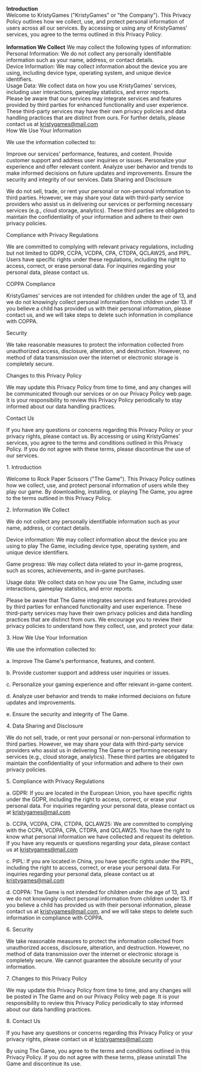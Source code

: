 <b>Introduction</b>
<br>
Welcome to KristyGames ("KristyGames" or "the Company"). This Privacy Policy outlines how we collect, use, and protect personal information of users across all our services. By accessing or using any of KristyGames' services, you agree to the terms outlined in this Privacy Policy.
<br><br>
<b>Information We Collect</b>
We may collect the following types of information:
<br>
Personal Information: We do not collect any personally identifiable information such as your name, address, or contact details.
<br>
Device Information: We may collect information about the device you are using, including device type, operating system, and unique device identifiers.
<br>
Usage Data: We collect data on how you use KristyGames' services, including user interactions, gameplay statistics, and error reports.
<br>
Please be aware that our services may integrate services and features provided by third parties for enhanced functionality and user experience. These third-party services may have their own privacy policies and data handling practices that are distinct from ours. For further details, please contact us at [kristygames@mail.com](mailto:kristygames@mail.com)
<br>
How We Use Your Information

We use the information collected to:

Improve our services' performance, features, and content.
Provide customer support and address user inquiries or issues.
Personalize your experience and offer relevant content.
Analyze user behavior and trends to make informed decisions on future updates and improvements.
Ensure the security and integrity of our services.
Data Sharing and Disclosure

We do not sell, trade, or rent your personal or non-personal information to third parties. However, we may share your data with third-party service providers who assist us in delivering our services or performing necessary services (e.g., cloud storage, analytics). These third parties are obligated to maintain the confidentiality of your information and adhere to their own privacy policies.

Compliance with Privacy Regulations

We are committed to complying with relevant privacy regulations, including but not limited to GDPR, CCPA, VCDPA, CPA, CTDPA, QCLAW25, and PIPL. Users have specific rights under these regulations, including the right to access, correct, or erase personal data. For inquiries regarding your personal data, please contact us.

COPPA Compliance

KristyGames' services are not intended for children under the age of 13, and we do not knowingly collect personal information from children under 13. If you believe a child has provided us with their personal information, please contact us, and we will take steps to delete such information in compliance with COPPA.

Security

We take reasonable measures to protect the information collected from unauthorized access, disclosure, alteration, and destruction. However, no method of data transmission over the internet or electronic storage is completely secure.

Changes to this Privacy Policy

We may update this Privacy Policy from time to time, and any changes will be communicated through our services or on our Privacy Policy web page. It is your responsibility to review this Privacy Policy periodically to stay informed about our data handling practices.

Contact Us

If you have any questions or concerns regarding this Privacy Policy or your privacy rights, please contact us. By accessing or using KristyGames' services, you agree to the terms and conditions outlined in this Privacy Policy. If you do not agree with these terms, please discontinue the use of our services.

1\. Introduction

Welcome to Rock Paper Scissors ("The Game"). This Privacy Policy outlines how we collect, use, and protect personal information of users while they play our game. By downloading, installing, or playing The Game, you agree to the terms outlined in this Privacy Policy.

2\. Information We Collect

We do not collect any personally identifiable information such as your name, address, or contact details.

Device information: We may collect information about the device you are using to play The Game, including device type, operating system, and unique device identifiers.

Game progress: We may collect data related to your in-game progress, such as scores, achievements, and in-game purchases.

Usage data: We collect data on how you use The Game, including user interactions, gameplay statistics, and error reports.

Please be aware that The Game integrates services and features provided by third parties for enhanced functionality and user experience. These third-party services may have their own privacy policies and data handling practices that are distinct from ours. We encourage you to review their privacy policies to understand how they collect, use, and protect your data:

3\. How We Use Your Information

We use the information collected to:

a. Improve The Game's performance, features, and content.

b. Provide customer support and address user inquiries or issues.

c. Personalize your gaming experience and offer relevant in-game content.

d. Analyze user behavior and trends to make informed decisions on future updates and improvements.

e. Ensure the security and integrity of The Game.

4\. Data Sharing and Disclosure

We do not sell, trade, or rent your personal or non-personal information to third parties. However, we may share your data with third-party service providers who assist us in delivering The Game or performing necessary services (e.g., cloud storage, analytics). These third parties are obligated to maintain the confidentiality of your information and adhere to their own privacy policies.

5\. Compliance with Privacy Regulations

a. GDPR: If you are located in the European Union, you have specific rights under the GDPR, including the right to access, correct, or erase your personal data. For inquiries regarding your personal data, please contact us at [kristygames@mail.com](mailto:kristygames@mail.com)

b. CCPA, VCDPA, CPA, CTDPA, QCLAW25: We are committed to complying with the CCPA, VCDPA, CPA, CTDPA, and QCLAW25. You have the right to know what personal information we have collected and request its deletion. If you have any requests or questions regarding your data, please contact us at [kristygames@mail.com](mailto:kristygames@mail.com)

c. PIPL: If you are located in China, you have specific rights under the PIPL, including the right to access, correct, or erase your personal data. For inquiries regarding your personal data, please contact us at [kristygames@mail.com](mailto:kristygames@mail.com)

d. COPPA: The Game is not intended for children under the age of 13, and we do not knowingly collect personal information from children under 13. If you believe a child has provided us with their personal information, please contact us at [kristygames@mail.com](mailto:kristygames@mail.com), and we will take steps to delete such information in compliance with COPPA.

6\. Security

We take reasonable measures to protect the information collected from unauthorized access, disclosure, alteration, and destruction. However, no method of data transmission over the internet or electronic storage is completely secure. We cannot guarantee the absolute security of your information.

7\. Changes to this Privacy Policy

We may update this Privacy Policy from time to time, and any changes will be posted in The Game and on our Privacy Policy web page. It is your responsibility to review this Privacy Policy periodically to stay informed about our data handling practices.

8\. Contact Us

If you have any questions or concerns regarding this Privacy Policy or your privacy rights, please contact us at [kristygames@mail.com](mailto:kristygames@mail.com)

By using The Game, you agree to the terms and conditions outlined in this Privacy Policy. If you do not agree with these terms, please uninstall The Game and discontinue its use.